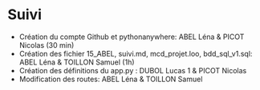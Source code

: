 # Suivi

- Création du compte Github et pythonanywhere: ABEL Léna & PICOT Nicolas (30 min)
- Création des fichier 15_ABEL, suivi.md, mcd_projet.loo, bdd_sql_v1.sql: ABEL Léna & TOILLON Samuel (1h)
- Création des définitions du app.py : DUBOL Lucas 1 & PICOT Nicolas
- Modification des routes: ABEL Léna & TOILLON Samuel
